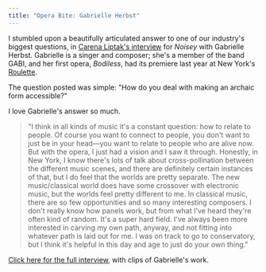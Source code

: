 ```yaml
---
title: "Opera Bite: Gabrielle Herbst"
---
```


I stumbled upon a beautifully articulated answer to one of our industry's biggest questions, in [Carena Liptak's interview](http://noisey.vice.com/blog/gabi-interview-2015) for _Noisey_ with Gabrielle Herbst. Gabrielle is a singer and composer; she's a member of the band GABI, and her first opera, _Bodiless_, had its premiere last year at New York's [Roulette](http://roulette.org/about/). 

The question posted was simple: "How do you deal with making an archaic form accessible?" 

I love Gabrielle's answer so much. 

>"I think in all kinds of music it's a constant question: how to relate to people. Of course you want to connect to people, you don't want to just be in your head—you want to relate to people who are alive now. But with the opera, I just had a vision and I saw it through. Honestly, in New York, I know there's lots of talk about cross-pollination between the different music scenes, and there are definitely certain instances of that, but I do feel that the worlds are pretty separate. The new music/classical world does have some crossover with electronic music, but the worlds feel pretty different to me. In classical music, there are so few opportunities and so many interesting composers. I don't really know how panels work, but from what I've heard they're often kind of random. It's a super hard field. I've always been more interested in carving my own path, anyway, and not fitting into whatever path is laid out for me. I was on track to go to conservatory, but I think it's helpful in this day and age to just do your own thing."

[Click here for the full interview](http://noisey.vice.com/blog/gabi-interview-2015), with clips of Gabrielle's work.
